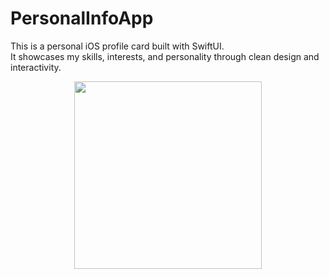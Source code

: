 # PersonalInfoApp

This is a personal iOS profile card built with SwiftUI.  
It showcases my skills, interests, and personality through clean design and interactivity.

<p align="center">
  <img src="https://github.com/user-attachments/assets/aad67639-9dd7-499e-9a22-cd618cbe3d4b" width="300">
</p>
